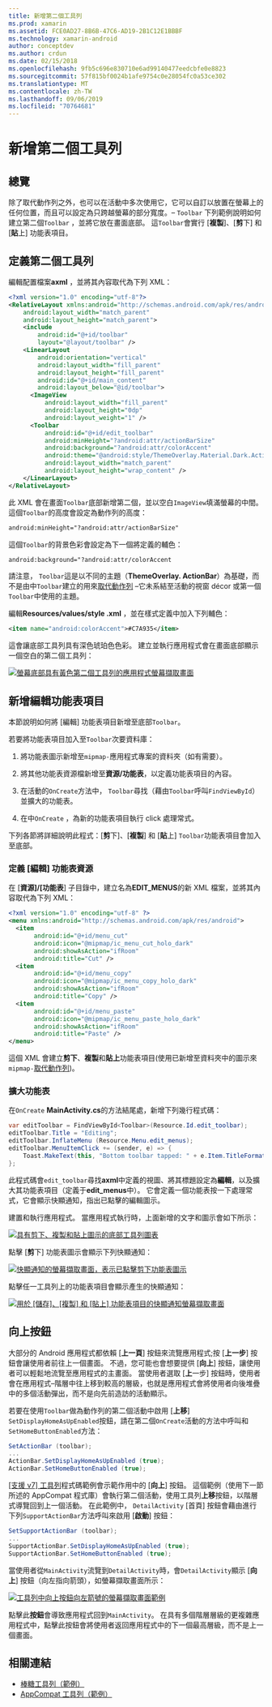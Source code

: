 ```yaml
---
title: 新增第二個工具列
ms.prod: xamarin
ms.assetid: FCE0AD27-8B6B-47C6-AD19-2B1C12E1BBBF
ms.technology: xamarin-android
author: conceptdev
ms.author: crdun
ms.date: 02/15/2018
ms.openlocfilehash: 9fb5c696e830710e6ad99140477eedcbfe0e8823
ms.sourcegitcommit: 57f815bf0024b1afe9754c0e28054fc0a53ce302
ms.translationtype: MT
ms.contentlocale: zh-TW
ms.lasthandoff: 09/06/2019
ms.locfileid: "70764681"
---
```

# <a name="adding-a-second-toolbar"></a>新增第二個工具列

## <a name="overview"></a>總覽 

除了取代動作列之外，也可以在活動中多次使用它，它可以自訂以放置在螢幕上的任何位置，而且可以設定為只跨越螢幕的部分寬度。&ndash; `Toolbar` 下列範例說明如何建立第二個`Toolbar` ，並將它放在畫面底部。 這`Toolbar`會實行 [**複製**]、[**剪**下] 和 [**貼**上] 功能表項目。 

## <a name="define-the-second-toolbar"></a>定義第二個工具列 

編輯配置檔案**axml** ，並將其內容取代為下列 XML：

```xml
<?xml version="1.0" encoding="utf-8"?>
<RelativeLayout xmlns:android="http://schemas.android.com/apk/res/android"
    android:layout_width="match_parent"
    android:layout_height="match_parent">
    <include
        android:id="@+id/toolbar"
        layout="@layout/toolbar" />
    <LinearLayout
        android:orientation="vertical"
        android:layout_width="fill_parent"
        android:layout_height="fill_parent"
        android:id="@+id/main_content"
        android:layout_below="@id/toolbar">
      <ImageView
          android:layout_width="fill_parent"
          android:layout_height="0dp"
          android:layout_weight="1" />
      <Toolbar
          android:id="@+id/edit_toolbar"
          android:minHeight="?android:attr/actionBarSize"
          android:background="?android:attr/colorAccent"
          android:theme="@android:style/ThemeOverlay.Material.Dark.ActionBar"
          android:layout_width="match_parent"
          android:layout_height="wrap_content" />
    </LinearLayout>
</RelativeLayout>
```

此 XML 會在畫面`Toolbar`底部新增第二個，並以空白`ImageView`填滿螢幕的中間。 這個`Toolbar`的高度會設定為動作列的高度： 

```xml
android:minHeight="?android:attr/actionBarSize"
```

這個`Toolbar`的背景色彩會設定為下一個將定義的輔色：

```xml
android:background="?android:attr/colorAccent
```

請注意， `Toolbar`這是以不同的主題（**ThemeOverlay. ActionBar**）為基礎，而不是由中`Toolbar`建立的用來[取代動作列](~/android/user-interface/controls/tool-bar/replacing-the-action-bar.md) &ndash;它未系結至活動的視窗 décor 或第一個`Toolbar`中使用的主題。

編輯**Resources/values/style .xml** ，並在樣式定義中加入下列輔色： 

```xml
<item name="android:colorAccent">#C7A935</item>
```

這會讓底部工具列具有深色琥珀色色彩。 建立並執行應用程式會在畫面底部顯示一個空白的第二個工具列： 

[![螢幕底部具有黃色第二個工具列的應用程式螢幕擷取畫面](adding-a-second-toolbar-images/01-second-toolbar-sml.png)](adding-a-second-toolbar-images/01-second-toolbar.png#lightbox)

## <a name="add-edit-menu-items"></a>新增編輯功能表項目 

本節說明如何將 [編輯] 功能表項目新增至底部`Toolbar`。 

若要將功能表項目加入至`Toolbar`次要資料庫： 

1. 將功能表圖示新增至`mipmap-`應用程式專案的資料夾（如有需要）。

2. 將其他功能表資源檔新增至**資源/功能表**，以定義功能表項目的內容。 

3. 在活動的`OnCreate`方法中， `Toolbar`尋找（藉由`Toolbar`呼叫`FindViewById`）並擴大的功能表。

4. 在中`OnCreate` ，為新的功能表項目執行 click 處理常式。 

下列各節將詳細說明此程式：[**剪**下]、[**複製**] 和 [**貼**上] `Toolbar`功能表項目會加入至底部。 

### <a name="define-the-edit-menu-resource"></a>定義 [編輯] 功能表資源

在 [**資源]/[功能表**] 子目錄中，建立名為**EDIT_MENUS**的新 XML 檔案，並將其內容取代為下列 XML：

```xml
<?xml version="1.0" encoding="utf-8" ?>
<menu xmlns:android="http://schemas.android.com/apk/res/android">
  <item
       android:id="@+id/menu_cut"
       android:icon="@mipmap/ic_menu_cut_holo_dark"
       android:showAsAction="ifRoom"
       android:title="Cut" />
  <item
       android:id="@+id/menu_copy"
       android:icon="@mipmap/ic_menu_copy_holo_dark"
       android:showAsAction="ifRoom"
       android:title="Copy" />
  <item
       android:id="@+id/menu_paste"
       android:icon="@mipmap/ic_menu_paste_holo_dark"
       android:showAsAction="ifRoom"
       android:title="Paste" />
</menu>
```

這個 XML 會建立**剪下**、**複製**和**貼上**功能表項目(使用已新增至資料夾中的圖示來`mipmap-`[取代動作列](~/android/user-interface/controls/tool-bar/replacing-the-action-bar.md))。

### <a name="inflate-the-menus"></a>擴大功能表

在`OnCreate` **MainActivity.cs**的方法結尾處，新增下列幾行程式碼： 

```csharp
var editToolbar = FindViewById<Toolbar>(Resource.Id.edit_toolbar);
editToolbar.Title = "Editing";
editToolbar.InflateMenu (Resource.Menu.edit_menus);
editToolbar.MenuItemClick += (sender, e) => {
    Toast.MakeText(this, "Bottom toolbar tapped: " + e.Item.TitleFormatted, ToastLength.Short).Show();
};
```

此程式碼會`edit_toolbar`尋找**axml**中定義的視圖、將其標題設定為**編輯**，以及擴大其功能表項目（定義于**edit_menus**中）。 它會定義一個功能表按一下處理常式，它會顯示快顯通知，指出已點擊的編輯圖示。 

建置和執行應用程式。 當應用程式執行時，上面新增的文字和圖示會如下所示： 

[![具有剪下、複製和貼上圖示的底部工具列圖表](adding-a-second-toolbar-images/02-bottom-toolbar-sml.png)](adding-a-second-toolbar-images/02-bottom-toolbar.png#lightbox)

點擊 [**剪**下] 功能表圖示會顯示下列快顯通知： 

[![快顯通知的螢幕擷取畫面，表示已點擊剪下功能表圖示](adding-a-second-toolbar-images/03-bottom-tapped-sml.png)](adding-a-second-toolbar-images/03-bottom-tapped.png#lightbox)

點擊任一工具列上的功能表項目會顯示產生的快顯通知： 

[![用於 [儲存]、[複製] 和 [貼上] 功能表項目的快顯通知螢幕擷取畫面](adding-a-second-toolbar-images/04-menu-action-sml.png)](adding-a-second-toolbar-images/04-menu-action.png#lightbox)

## <a name="the-up-button"></a>向上按鈕 

大部分的 Android 應用程式都依賴 [**上一頁**] 按鈕來流覽應用程式;按 [**上一步**] 按鈕會讓使用者前往上一個畫面。
不過，您可能也會想要提供 [**向上**] 按鈕，讓使用者可以輕鬆地流覽至應用程式的主畫面。 當使用者選取 [**上**一步] 按鈕時，使用者會在應用程式&ndash;階層中往上移到較高的層級，也就是應用程式會將使用者向後堆疊中的多個活動彈出，而不是向先前造訪的活動顯示。 

若要在使用`Toolbar`做為動作列的第二個活動中啟用 [**上移**] `SetDisplayHomeAsUpEnabled`按鈕，請在第二個`OnCreate`活動的方法中呼叫和`SetHomeButtonEnabled`方法：

```csharp
SetActionBar (toolbar);
...
ActionBar.SetDisplayHomeAsUpEnabled (true);
ActionBar.SetHomeButtonEnabled (true);
```

[[支援 v7] 工具列](https://docs.microsoft.com/samples/xamarin/monodroid-samples/supportv7-appcompat-toolbar)程式碼範例會示範作用中的 [**向上**] 按鈕。 這個範例（使用下一節所述的 AppCompat 程式庫）會執行第二個活動，使用工具列**上移**按鈕，以階層式導覽回到上一個活動。 在此範例中， `DetailActivity` [首頁] 按鈕會藉由進行下列`SupportActionBar`方法呼叫來啟用 [**啟動**] 按鈕： 

```csharp
SetSupportActionBar (toolbar);
...
SupportActionBar.SetDisplayHomeAsUpEnabled (true);
SupportActionBar.SetHomeButtonEnabled (true);
```

當使用者從`MainActivity`流覽到`DetailActivity`時，會`DetailActivity`顯示 [**向上**] 按鈕（向左指向箭頭），如螢幕擷取畫面所示：

[![工具列中向上按鈕向左箭號的螢幕擷取畫面範例](adding-a-second-toolbar-images/05-up-button-sml.png)](adding-a-second-toolbar-images/05-up-button.png#lightbox)

點擊此**按鈕**會導致應用程式回到`MainActivity`。 在具有多個階層層級的更複雜應用程式中，點擊此按鈕會將使用者返回應用程式中的下一個最高層級，而不是上一個畫面。 

## <a name="related-links"></a>相關連結

- [棒糖工具列（範例）](https://docs.microsoft.com/samples/xamarin/monodroid-samples/android50-toolbar)
- [AppCompat 工具列（範例）](https://docs.microsoft.com/samples/xamarin/monodroid-samples/supportv7-appcompat-toolbar)
